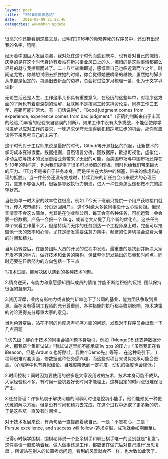 ```yaml
---
layout: post
title:  "2016年年末总结"
date:   2016-02-09 21:22:46
categories: wuwenhan update
---
```




很高兴你还能看到这篇文章，证明在2016年的频繁猝死的程序员中，还没有出现我的名字，嘻嘻。

经历着中国巨大发展浪潮，我对处在这个时代而感到庆幸、也有着对自己的惋惜，庆幸的是在这个时代身边有着站在新兴事业风口上的人，惋惜的是这些事情都那么轻易的就与我擦肩而过了。二十八年转瞬即逝，感慨着自己也临近着而立之年，时间这尤物，你越想试图去抓住她的时候，你会觉得她便嘀嗒的越快，虽然她的脚步从来都是恒定的。每遇旧去新至的边界，总会将过往岁月梳理一番，化为于文字以尘封

无论生活还是人生，工作这事儿都具有重要意义，在经历的这些年中，对程序这方面的了解也有着更深刻的理解，互联网不是按照工龄来排资论辈，同样工作三五年，差距可能非常大。有一句话说得好，“Good judgment comes from experience, experience comes from bad judgment.”（正确的判断来自于丰富的经验,而丰富的经验来自错误的判断）。如果工作中没有太多挑战，不能促使你学习进步以应对工作的要求，一味追求保守无法得到犯错踩坑进步的机会，那你就应该停下来思考自己的未来了。

这个时代对于工程师来说是最好的时代，Github等开源社区的兴起，让新技术的学习成本变得很低。数据挖掘，自然语言分析，图数据库，数据可视化，虚拟化，移动互联等技术的发展更给业务带来了无限的可能，而美国市场与中国市场还存在5-10年的时间差，也为我们提供了很多可以参照的模板。同时也给我们带来巨大的压力。『压力不是来自于任务本身，而是任务在大脑中的堵塞，带来的焦虑和心理的抵触』。当一件任务还没有完成时，持续到来的新任务会带来很大的心理压力，意志不够强大时，很容易导致执行力崩溃，进入一种任务怎么做都做不完的绝望状态。

当任务单一时大家的效率往往很高，例如『今天下班前只提供一个用户获取接口就行，传入城市编码，分页返回用户』，这个对绝大多数同事没什么心理负担。但现实情景不会这么简单，尤其是在创业型公司，每天会有各种任务，可能运营一会会要一份数据，产品一会报一个 Bug，或者老大又提了几个新的优化点，这些任务单个来看工作量不大，但是持续而无序的任务到达一个工程师身上时，完全可以摧毁他一天的效率和心情。尤其是研发需要注意力集中，频繁的任务切换会浪费大量的时间和精力。

当角色转变后，在服务团队人员的开发的过程中发现，最重要的是找到并解决大家开发不爽的地方，做好技术和业务的架构，保证整体研发输出的质量和时间点。同时还要在日后努力的方向包括一下三点

1.技术过硬，能解决团队遇到的各种技术问题。

2.情商逆天，有能力和意愿感知团队成员的情绪,并能不断给积极的反馈, 团队保持很强的凝聚力。

3.资历深厚，业内有影响力或者披荆斩棘创下了公司的基业，能为团队争取到资源。而在没有得到工程师的充分尊重前，各种措施的执行都会收到影响，技术决策的讨论更得充分尊重大家的意见。

当角色转变后，站在不同的角度思考程序方面的问题，发现对于程序员会出现一下几点问题

1.优先级：醉心于技术的同事会被问题本身吸引，例如『MongoDB 还支持数据分片，那我搭个集群试试』『我试试这里能不能承载1w qps 的压力』『虽然我正在看 iBeacon，但是 Ardunio 也好酷哇，我做个Demo先』等等， 在这种吸引下，工程师很难对套页面，修数据这种任务感兴趣，而这些对项目来说优先级可能会更高。（心理学中也有类似结论，当难度降低到一定程度，动机的强度也会降低。）

2.时间控制：同时因为要使用的很多是大家没用过的技术，技术本身可能不成熟，大家经验也不多，有时候一些坑要好长时间才能埋上，这样固定的时间点很难保证产出。

3.任务管理：许多热衷于解决问题的同事同时也是挖坑小能手，他们能预见一种更优雅的解决方案，但是没有时间和精力去完成，在这个过程中还挖了更多新的坑，于是这些坑一直没有时间埋...

对于技术发展来说，有两句话一直提醒着我自己，一是：不忘初心，二是：Pursue excellence, and success will follow (追求卓越，成功就会如期而至)。

记得小时候学围棋，围棋老师说一个业余棋手和职业棋手唯一的区别就是“复盘”，这件事请一直影响着我，做人做事还是工作，都应该在做完后对自己进行‘反思复盘’，所谓站在别人的位置考虑问题，看到的风景就会不一样，也大致如此罢了。

